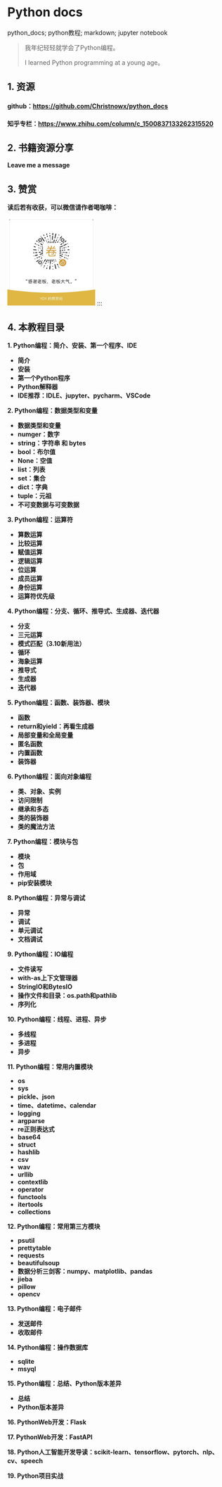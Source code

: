 # Python docs

python_docs; python教程; markdown; jupyter notebook

> 我年纪轻轻就学会了Python编程。
>
> I learned Python programming at a young age。

## 1. 资源

#### github：https://github.com/Christnowx/python_docs

#### 知乎专栏：https://www.zhihu.com/column/c_1500837133262315520

## 2. 书籍资源分享

**Leave me a message**

## 3. 赞赏

**读后若有收获，可以微信请作者喝咖啡：**

<img src="./images/goodness.jpg"  height="200" width="200" />
:::

## 4. 本教程目录

**1. Python编程：简介、安装、第一个程序、IDE**

- **简介**
- **安装**
- **第一个Python程序**
- **Python解释器**
- **IDE推荐：IDLE、jupyter、pycharm、VSCode**

**2. Python编程：数据类型和变量**

- **数据类型和变量**
- **numger：数字**
- **string：字符串 和 bytes**
- **bool：布尔值**
- **None：空值**
- **list：列表**
- **set：集合**
- **dict：字典**
- **tuple：元祖**
- **不可变数据与可变数据**

**3. Python编程：运算符**

- **算数运算**
- **比较运算**
- **赋值运算**
- **逻辑运算**
- **位运算**
- **成员运算**
- **身份运算**
- **运算符优先级**

**4. Python编程：分支、循环、推导式、生成器、迭代器**

- **分支**
- **三元运算**
- **模式匹配（3.10新用法）**
- **循环**
- **海象运算**
- **推导式**
- **生成器**
- **迭代器**

**5. Python编程：函数、装饰器、模块**

- **函数**
- **return和yield：再看生成器**
- **局部变量和全局变量**
- **匿名函数**
- **内置函数**
- **装饰器**

**6. Python编程：面向对象编程**

- **类、对象、实例**
- **访问限制**
- **继承和多态**
- **类的装饰器**
- **类的魔法方法**

**7. Python编程：模块与包**

- **模块**
- **包**
- **作用域**
- **pip安装模块**

**8. Python编程：异常与调试**

- **异常**
- **调试**
- **单元调试**
- **文档调试**

**9. Python编程：IO编程**

- **文件读写**
- **with-as上下文管理器**
- **StringIO和BytesIO**
- **操作文件和目录：os.path和pathlib**
- **序列化**

**10. Python编程：线程、进程、异步**

- **多线程**
- **多进程**
- **异步**

**11. Python编程：常用内置模块**

- **os**
- **sys**
- **pickle、json**
- **time、datetime、calendar**
- **logging**
- **argparse**
- **re正则表达式**
- **base64**
- **struct**
- **hashlib**
- **csv**
- **wav**
- **urllib**
- **contextlib**
- **operator**
- **functools**
- **itertools**
- **collections**

**12. Python编程：常用第三方模块**

- **psutil**
- **prettytable**
- **requests**
- **beautifulsoup**
- **数据分析三剑客：numpy、matplotlib、pandas**
- **jieba**
- **pillow**
- **opencv**

**13. Python编程：电子邮件**

- **发送邮件**
- **收取邮件**

**14. Python编程：操作数据库**

- **sqlite**
- **msyql**

**15. Python编程：总结、Python版本差异**

- **总结**
- **Python版本差异**

**16. PythonWeb开发：Flask**

**17. PythonWeb开发：FastAPI**

**18. Python人工智能开发导读：scikit-learn、tensorflow、pytorch、nlp、cv、speech**

**19. Python项目实战**
